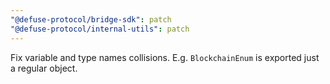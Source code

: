 ```yaml
---
"@defuse-protocol/bridge-sdk": patch
"@defuse-protocol/internal-utils": patch
---
```


Fix variable and type names collisions. E.g. `BlockchainEnum` is exported just a regular object.
